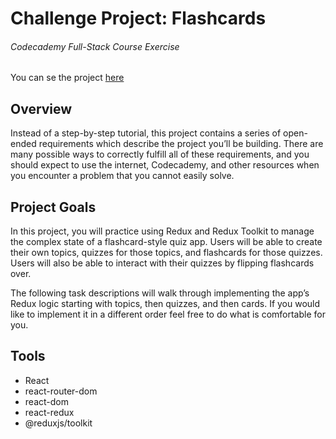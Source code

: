 # Challenge Project: Flashcards
###### Codecademy Full-Stack Course Exercise

You can se the project [here](https://charlie-loz-flashcards.netlify.app/)

## Overview

Instead of a step-by-step tutorial, this project contains a series of open-ended requirements which describe the project you’ll be building. There are many possible ways to correctly fulfill all of these requirements, and you should expect to use the internet, Codecademy, and other resources when you encounter a problem that you cannot easily solve.

## Project Goals

In this project, you will practice using Redux and Redux Toolkit to manage the complex state of a flashcard-style quiz app. Users will be able to create their own topics, quizzes for those topics, and flashcards for those quizzes. Users will also be able to interact with their quizzes by flipping flashcards over.

The following task descriptions will walk through implementing the app’s Redux logic starting with topics, then quizzes, and then cards. If you would like to implement it in a different order feel free to do what is comfortable for you.

## Tools

- React
- react-router-dom
- react-dom
- react-redux
- @reduxjs/toolkit

